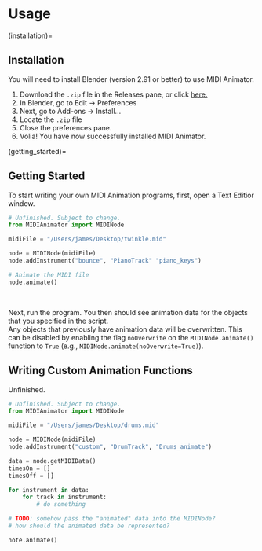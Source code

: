 # Usage

(installation)=

## Installation

You will need to install Blender (version 2.91 or better) to use MIDI Animator.

1. Download the `.zip` file in the Releases pane, or click [here.](https://github.com/imacj/MIDIAnimator/releases)
2. In Blender, go to Edit -> Preferences
3. Next, go to Add-ons -> Install...
4. Locate the `.zip` file
5. Close the preferences pane.
6. Volia! You have now successfully installed MIDI Animator.

(getting_started)=

## Getting Started

To start writing your own MIDI Animation programs, first, open a Text Editior window.

```py
# Unfinished. Subject to change.
from MIDIAnimator import MIDINode

midiFile = "/Users/james/Desktop/twinkle.mid"

node = MIDINode(midiFile)
node.addInstrument("bounce", "PianoTrack" "piano_keys")

# Animate the MIDI file
node.animate()
```
<br>

Next, run the program. You then should see animation data for the objects that you specified in the script.<br>
Any objects that previously have animation data will be overwritten. This can be disabled by enabling the flag `noOverwrite` on the `MIDINode.animate()` function to `True` (e.g., `MIDINode.animate(noOverwrite=True)`).

## Writing Custom Animation Functions

Unfinished.

```py
# Unfinished. Subject to change.
from MIDIAnimator import MIDINode

midiFile = "/Users/james/Desktop/drums.mid"

node = MIDINode(midiFile)
node.addInstrument("custom", "DrumTrack", "Drums_animate")

data = node.getMIDIData()
timesOn = []
timesOff = []

for instrument in data:
    for track in instrument:
        # do something

# TODO: somehow pass the "animated" data into the MIDINode?
# how should the animated data be represented? 

note.animate()
```
